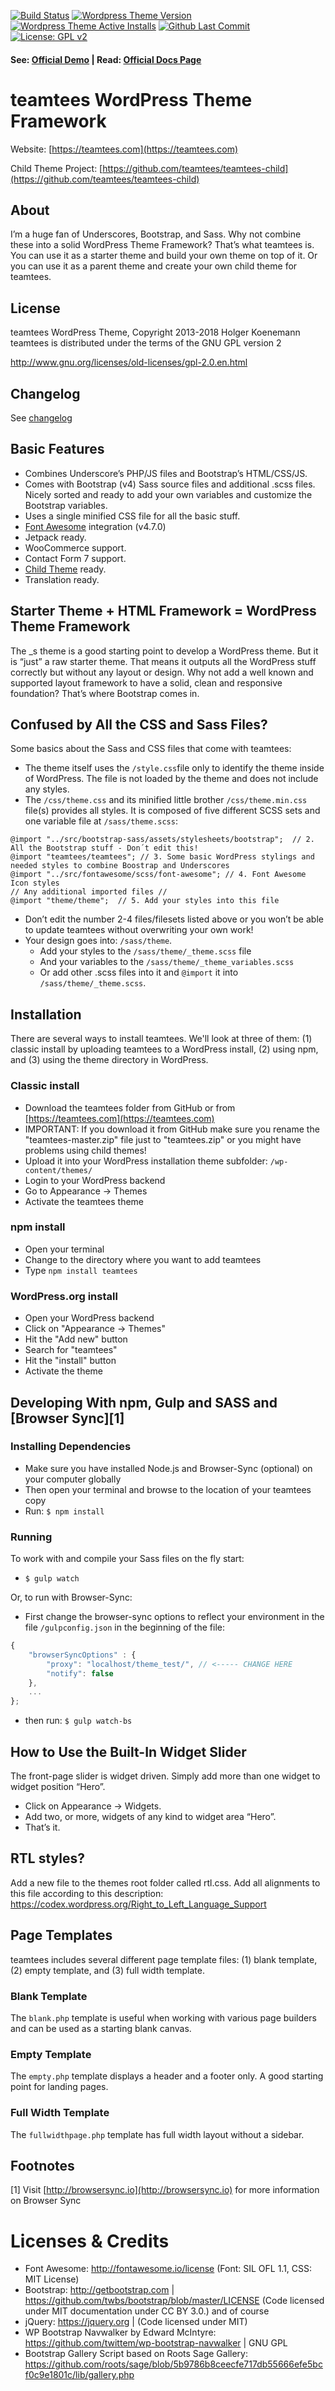 [![Build Status](https://api.travis-ci.org/teamtees/teamtees.svg?branch=master)](https://travis-ci.org/teamtees/teamtees)
[![Wordpress Theme Version](https://img.shields.io/wordpress/theme/v/teamtees.svg)](https://wordpress.org/themes/teamtees) 
[![Wordpress Theme Active Installs](https://img.shields.io/wordpress/theme/installs/teamtees.svg)](https://wordpress.org/themes/teamtees/) 
[![Github Last Commit](https://img.shields.io/github/last-commit/teamtees/teamtees)](https://github.com/teamtees/teamtees/commits/master) 
[![License: GPL v2](https://img.shields.io/badge/License-GPL%20v2-blue.svg)](https://www.gnu.org/licenses/old-licenses/gpl-2.0)

#### See: [Official Demo](https://teamtees.com/teamtees) | Read: [Official Docs Page](https://teamtees.github.io/)

# teamtees WordPress Theme Framework

Website: [https://teamtees.com](https://teamtees.com)

Child Theme Project: [https://github.com/teamtees/teamtees-child](https://github.com/teamtees/teamtees-child)

## About

I’m a huge fan of Underscores, Bootstrap, and Sass. Why not combine these into a solid WordPress Theme Framework? That’s what teamtees is. You can use it as a starter theme and build your own theme on top of it. Or you can use it as a parent theme and create your own child theme for teamtees.

## License
teamtees WordPress Theme, Copyright 2013-2018 Holger Koenemann
teamtees is distributed under the terms of the GNU GPL version 2

http://www.gnu.org/licenses/old-licenses/gpl-2.0.en.html

## Changelog
See [changelog](CHANGELOG.md)


## Basic Features

- Combines Underscore’s PHP/JS files and Bootstrap’s HTML/CSS/JS.
- Comes with Bootstrap (v4) Sass source files and additional .scss files. Nicely sorted and ready to add your own variables and customize the Bootstrap variables.
- Uses a single minified CSS file for all the basic stuff.
- [Font Awesome](http://fortawesome.github.io/Font-Awesome/) integration (v4.7.0)
- Jetpack ready.
- WooCommerce support.
- Contact Form 7 support.
- [Child Theme](https://github.com/teamtees/teamtees-child) ready.
- Translation ready.

## Starter Theme + HTML Framework = WordPress Theme Framework

The _s theme is a good starting point to develop a WordPress theme. But it is “just” a raw starter theme. That means it outputs all the WordPress stuff correctly but without any layout or design.
Why not add a well known and supported layout framework to have a solid, clean and responsive foundation? That’s where Bootstrap comes in.

## Confused by All the CSS and Sass Files?

Some basics about the Sass and CSS files that come with teamtees:
- The theme itself uses the `/style.css`file only to identify the theme inside of WordPress. The file is not loaded by the theme and does not include any styles.
- The `/css/theme.css` and its minified little brother `/css/theme.min.css` file(s) provides all styles. It is composed of five different SCSS sets and one variable file at `/sass/theme.scss`:

 ```@import "theme/theme_variables";  // 1. Add your variables into this file. Also add variables to overwrite Bootstrap or teamtees variables here
 @import "../src/bootstrap-sass/assets/stylesheets/bootstrap";  // 2. All the Bootstrap stuff - Don´t edit this!
 @import "teamtees/teamtees"; // 3. Some basic WordPress stylings and needed styles to combine Boostrap and Underscores
 @import "../src/fontawesome/scss/font-awesome"; // 4. Font Awesome Icon styles
 // Any additional imported files //
 @import "theme/theme";  // 5. Add your styles into this file
 ```

- Don’t edit the number 2-4 files/filesets listed above or you won’t be able to update teamtees without overwriting your own work!
- Your design goes into: `/sass/theme`.
  - Add your styles to the `/sass/theme/_theme.scss` file
  - And your variables to the `/sass/theme/_theme_variables.scss`
  - Or add other .scss files into it and `@import` it into `/sass/theme/_theme.scss`.

## Installation
There are several ways to install teamtees. We'll look at three of them: (1) classic install by uploading teamtees to a WordPress install, (2) using npm, and (3) using the theme directory in WordPress.

### Classic install
- Download the teamtees folder from GitHub or from [https://teamtees.com](https://teamtees.com)
- IMPORTANT: If you download it from GitHub make sure you rename the "teamtees-master.zip" file just to "teamtees.zip" or you might have problems using child themes!
- Upload it into your WordPress installation theme subfolder: `/wp-content/themes/`
- Login to your WordPress backend
- Go to Appearance → Themes
- Activate the teamtees theme

### npm install
- Open your terminal
- Change to the directory where you want to add teamtees
- Type `npm install teamtees`

### WordPress.org install
- Open your WordPress backend
- Click on "Appearance -> Themes"
- Hit the "Add new" button
- Search for "teamtees"
- Hit the "install" button
- Activate the theme

## Developing With npm, Gulp and SASS and [Browser Sync][1]

### Installing Dependencies
- Make sure you have installed Node.js and Browser-Sync (optional) on your computer globally
- Then open your terminal and browse to the location of your teamtees copy
- Run: `$ npm install`

### Running
To work with and compile your Sass files on the fly start:

- `$ gulp watch`

Or, to run with Browser-Sync:

- First change the browser-sync options to reflect your environment in the file `/gulpconfig.json` in the beginning of the file:
```javascript
{
    "browserSyncOptions" : {
        "proxy": "localhost/theme_test/", // <----- CHANGE HERE
        "notify": false
    },
    ...
};
```
- then run: `$ gulp watch-bs`

## How to Use the Built-In Widget Slider

The front-page slider is widget driven. Simply add more than one widget to widget position “Hero”.
- Click on Appearance → Widgets.
- Add two, or more, widgets of any kind to widget area “Hero”.
- That’s it.

## RTL styles?
Add a new file to the themes root folder called rtl.css. Add all alignments to this file according to this description:
https://codex.wordpress.org/Right_to_Left_Language_Support

## Page Templates
teamtees includes several different page template files: (1) blank template, (2) empty template, and (3) full width template.

### Blank Template

The `blank.php` template is useful when working with various page builders and can be used as a starting blank canvas.

### Empty Template

The `empty.php` template displays a header and a footer only. A good starting point for landing pages.

### Full Width Template

The `fullwidthpage.php` template has full width layout without a sidebar.

## Footnotes

[1] Visit [http://browsersync.io](http://browsersync.io) for more information on Browser Sync

Licenses & Credits
=
- Font Awesome: http://fontawesome.io/license (Font: SIL OFL 1.1, CSS: MIT License)
- Bootstrap: http://getbootstrap.com | https://github.com/twbs/bootstrap/blob/master/LICENSE (Code licensed under MIT documentation under CC BY 3.0.)
and of course
- jQuery: https://jquery.org | (Code licensed under MIT)
- WP Bootstrap Navwalker by Edward McIntyre: https://github.com/twittem/wp-bootstrap-navwalker | GNU GPL
- Bootstrap Gallery Script based on Roots Sage Gallery: https://github.com/roots/sage/blob/5b9786b8ceecfe717db55666efe5bcf0c9e1801c/lib/gallery.php
